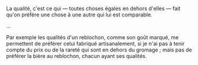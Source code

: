 La qualité, c'est ce qui — toutes choses égales en dehors d'elles — fait qu'on préfère une chose à une autre qui lui est comparable.

…

Par exemple les qualités d'un reblochon, comme son goût marqué, me permettent de préférer celui fabriqué artisanalement, si je n'ai pas à tenir compte du prix ou de la rareté qui sont en dehors du gromage ; mais pas de préférer la bière au reblochon, chacun ayant ses qualités.

